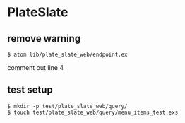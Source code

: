 # PlateSlate

## remove warning
```
$ atom lib/plate_slate_web/endpoint.ex
```
comment out line 4

## test setup
```
$ mkdir -p test/plate_slate_web/query/
$ touch test/plate_slate_web/query/menu_items_test.exs
```
